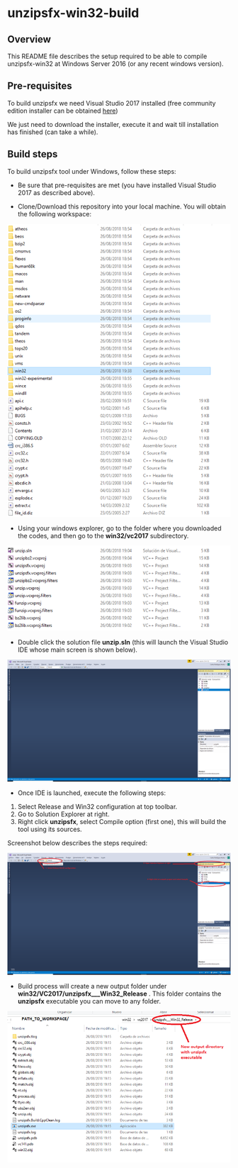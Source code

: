 # unzipsfx-win32-build

## Overview

This README file describes the setup required to be able to compile unzipsfx-win32 at Windows Server 2016 (or any recent windows version).  

## Pre-requisites

To build unzipsfx we need Visual Studio 2017 installed (free community edition installer can be obtained [here](https://aka.ms/vs/15/release/vs_community.exe))

We just need to download the installer, execute it and wait till installation has finished (can take a while).  

## Build steps

To build unzipsfx tool under Windows, follow these steps:

* Be sure that pre-requisites are met (you have installed Visual Studio 2017 as described above).  

* Clone/Download this repository into your local machine. You will obtain the following workspace:  

![unzipsfx workspace](./win32/images/initial_workspace.png)  

* Using your windows explorer, go to the folder where you downloaded the codes, and then go to the **win32/vc2017** subdirectory.   

![unzipsfx win32 V2017 folder](./win32/images/win32_VS2017_workspace.png)  

* Double click the solution file **unzip.sln** (this will launch the Visual Studio IDE whose main screen is shown below).  

![unzipsfx win32 V2017 folder](./win32/images/unzipsfx_visual_studio_main_window.png)  

* Once IDE is launched, execute the following steps:

1. Select Release and Win32 configuration at top toolbar.  
2. Go to Solution Explorer at right.  
3. Right click **unzipsfx**, select Compile option (first one), this will build the tool using its sources.  
  
Screenshot below describes the steps required:  

![unzipsfx win32 V2017 folder](./win32/images/unzipsfx_visual_studio_build_menu.png)  

* Build process will create a new output folder under **win32/VC2017/unzipsfx___Win32_Release** . This folder contains the **unzipsfx** executable you can move to any folder.  

![unzipsfx win32 V2017 folder](./win32/images/unzipsfx_output_directory_with_binary.png)  
  

